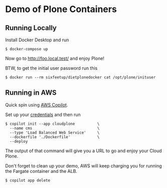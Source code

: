 # Demo of Plone Containers

## Running Locally

Install Docker Desktop and run

    $ docker-compose up

Now go to http://foo.local.test/ and enjoy Plone!

BTW, to get the initial user password run this

    $ docker run --rm sixfeetup/dietplonedocker cat /opt/plone/inituser

## Running in AWS

Quick spin using [AWS Copilot](https://aws.github.io/copilot-cli/).

Set up your [credentials](https://aws.github.io/copilot-cli/docs/credentials/) and then run

    $ copilot init --app cloudplone          \
      --name cms                             \
      --type 'Load Balanced Web Service'     \
      --dockerfile './Dockerfile'            \
      --deploy

The output of that command will give you a URL to go and enjoy your Cloud Plone.

Don't forget to clean up your demo, AWS will keep charging you for running the Fargate container and the ALB.

    $ copilot app delete

